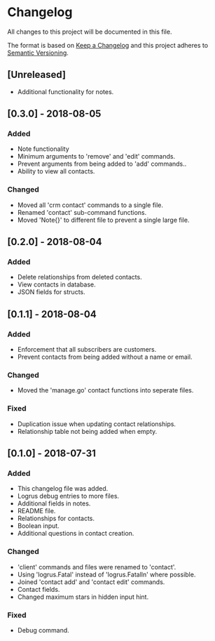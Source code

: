 # Changelog

All changes to this project will be documented in this file.

The format is based on [Keep a Changelog](http://keepachangelog.com/en/1.0.0/) and this project adheres to [Semantic Versioning](http://semver.org/spec/v2.0.0.html).

## [Unreleased]

- Additional functionality for notes.

## [0.3.0] - 2018-08-05

### Added

- Note functionality 
- Minimum arguments to 'remove' and 'edit' commands.
- Prevent arguments from being added to 'add' commands..
- Ability to view all contacts.

### Changed

- Moved all 'crm contact' commands to a single file.
- Renamed 'contact' sub-command functions.
- Moved 'Note{}' to different file to prevent a single large file.

## [0.2.0] - 2018-08-04

### Added

- Delete relationships from deleted contacts.
- View contacts in database.
- JSON fields for structs.

## [0.1.1] - 2018-08-04

### Added

- Enforcement that all subscribers are customers.
- Prevent contacts from being added without a name or email.

### Changed

- Moved the 'manage.go' contact functions into seperate files.

### Fixed

- Duplication issue when updating contact relationships.
- Relationship table not being added when empty.

## [0.1.0] - 2018-07-31

### Added

- This changelog file was added.
- Logrus debug entries to more files.
- Additional fields in notes.
- README file.
- Relationships for contacts.
- Boolean input.
- Additional questions in contact creation.

### Changed

- 'client' commands and files were renamed to 'contact'.
- Using 'logrus.Fatal' instead of 'logrus.Fatalln' where possible.
- Joined 'contact add' and 'contact edit' commands.
- Contact fields.
- Changed maximum stars in hidden input hint.

### Fixed

- Debug command.
